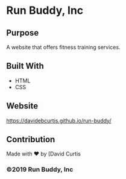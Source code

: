 # Run Buddy, Inc

## Purpose

A website that offers fitness training services.

## Built With

- HTML
- CSS

## Website

https://davidebcurtis.github.io/run-buddy/

## Contribution

Made with ❤️ by [David Curtis

### ©️2019 Run Buddy, Inc

